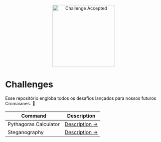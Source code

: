 <p align="center"><img src="https://cdn.discordapp.com/attachments/874663067366068304/888122355707150346/logo-positive.png" alt="Challenge Accepted" width="200"></p>

# Challenges

Esse repositório engloba todos os desafios lançados para nossos futuros Cromaianes. :rocket: 

| Command | Description |
| --- | --- |
| Pythagoras Calculator | [Description →](https://github.com/cromai/challenges/tree/main/pythagoras) |
| Steganography | [Description →](https://github.com/cromai/challenges/tree/main/steganography) |